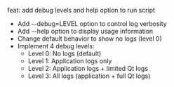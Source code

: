 feat: add debug levels and help option to run script

- Add --debug=LEVEL option to control log verbosity
- Add --help option to display usage information
- Change default behavior to show no logs (level 0)
- Implement 4 debug levels:
  * Level 0: No logs (default)
  * Level 1: Application logs only
  * Level 2: Application logs + limited Qt logs
  * Level 3: All logs (application + full Qt logs)